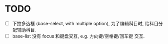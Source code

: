 # TODO

- [ ] 下拉多选框 (base-select, with multiple option), 为了编辑科目时, 给科目分配辅助科目.
- [ ] base-list 没有 focus 和键盘交互, e.g. 方向键/空格键/回车键 交互.
